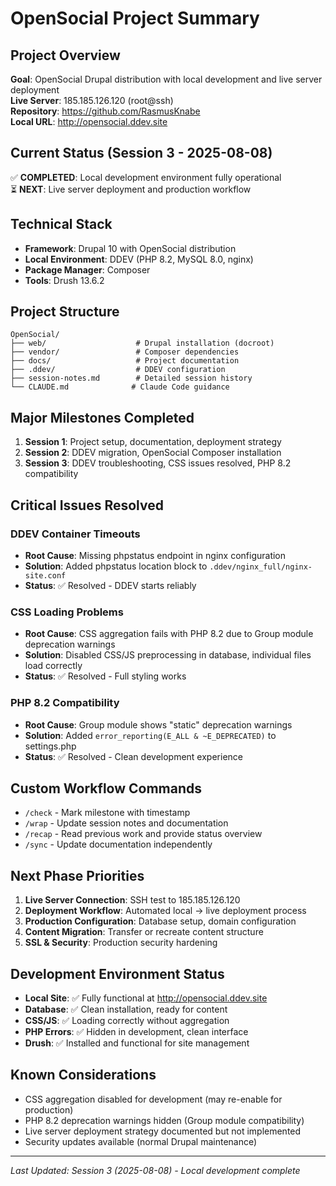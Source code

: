 # OpenSocial Project Summary

## Project Overview
**Goal**: OpenSocial Drupal distribution with local development and live server deployment  
**Live Server**: 185.185.126.120 (root@ssh)  
**Repository**: https://github.com/RasmusKnabe  
**Local URL**: http://opensocial.ddev.site  

## Current Status (Session 3 - 2025-08-08)
✅ **COMPLETED**: Local development environment fully operational  
⏳ **NEXT**: Live server deployment and production workflow  

## Technical Stack
- **Framework**: Drupal 10 with OpenSocial distribution
- **Local Environment**: DDEV (PHP 8.2, MySQL 8.0, nginx)  
- **Package Manager**: Composer
- **Tools**: Drush 13.6.2

## Project Structure
```
OpenSocial/
├── web/                    # Drupal installation (docroot)
├── vendor/                 # Composer dependencies  
├── docs/                   # Project documentation
├── .ddev/                  # DDEV configuration
├── session-notes.md        # Detailed session history
└── CLAUDE.md              # Claude Code guidance
```

## Major Milestones Completed
1. **Session 1**: Project setup, documentation, deployment strategy
2. **Session 2**: DDEV migration, OpenSocial Composer installation  
3. **Session 3**: DDEV troubleshooting, CSS issues resolved, PHP 8.2 compatibility

## Critical Issues Resolved
### DDEV Container Timeouts
- **Root Cause**: Missing phpstatus endpoint in nginx configuration
- **Solution**: Added phpstatus location block to `.ddev/nginx_full/nginx-site.conf`
- **Status**: ✅ Resolved - DDEV starts reliably

### CSS Loading Problems  
- **Root Cause**: CSS aggregation fails with PHP 8.2 due to Group module deprecation warnings
- **Solution**: Disabled CSS/JS preprocessing in database, individual files load correctly
- **Status**: ✅ Resolved - Full styling works

### PHP 8.2 Compatibility
- **Root Cause**: Group module shows "static" deprecation warnings
- **Solution**: Added `error_reporting(E_ALL & ~E_DEPRECATED)` to settings.php
- **Status**: ✅ Resolved - Clean development experience

## Custom Workflow Commands
- `/check` - Mark milestone with timestamp
- `/wrap` - Update session notes and documentation  
- `/recap` - Read previous work and provide status overview
- `/sync` - Update documentation independently

## Next Phase Priorities
1. **Live Server Connection**: SSH test to 185.185.126.120
2. **Deployment Workflow**: Automated local → live deployment process
3. **Production Configuration**: Database setup, domain configuration
4. **Content Migration**: Transfer or recreate content structure
5. **SSL & Security**: Production security hardening

## Development Environment Status
- **Local Site**: ✅ Fully functional at http://opensocial.ddev.site
- **Database**: ✅ Clean installation, ready for content
- **CSS/JS**: ✅ Loading correctly without aggregation  
- **PHP Errors**: ✅ Hidden in development, clean interface
- **Drush**: ✅ Installed and functional for site management

## Known Considerations
- CSS aggregation disabled for development (may re-enable for production)
- PHP 8.2 deprecation warnings hidden (Group module compatibility)
- Live server deployment strategy documented but not implemented
- Security updates available (normal Drupal maintenance)

---
*Last Updated: Session 3 (2025-08-08) - Local development complete*